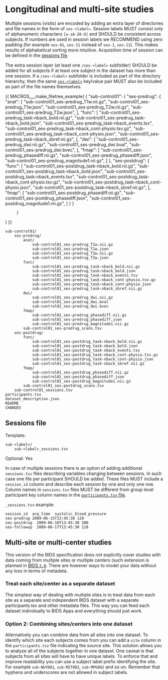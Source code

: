 # Longitudinal and multi-site studies

Multiple sessions (visits) are encoded by adding an extra layer of directories
and file names in the form of `ses-<label>`.
Session labels MUST consist only of alphanumeric characters `[a-zA-Z0-9]`
and SHOULD be consistent across subjects.
If numbers are used in session labels we RECOMMEND using zero padding
(for example `ses-01`, `ses-11` instead of `ses-1`, `ses-11`). This makes
results of alphabetical sorting more intuitive. Acquisition time of session can
be defined in the [sessions file](#sessions-file).

The extra session layer (at least one `/ses-<label>` subfolder) SHOULD
be added for all subjects if at least one subject in the dataset has more than
one session.
If a `/ses-<label>` subfolder is included as part of the directory hierarchy,
then the same [`ses-<label>`](./99-appendices/09-entities.md#ses)
key/value pair MUST also be
included as part of the file names themselves.

<!-- TODO:
 add single files at same level as directories: scans.tsv, sessions.tsv...
 requires macro to handle list that contains strings and dict
-->
 
{{ MACROS___make_filetree_example(
         {  "sub-control01": 
            { "ses-predrug":
                {
                "anat":
                    [
                        "sub-control01_ses-predrug_T1w.nii.gz",
                        "sub-control01_ses-predrug_T1w.json",
                        "sub-control01_ses-predrug_T2w.nii.gz",
                        "sub-control01_ses-predrug_T2w.json",
                    ],
                "func":
                    [
                        "sub-control01_ses-predrug_task-nback_bold.nii.gz",
                        "sub-control01_ses-predrug_task-nback_bold.json",
                        "sub-control01_ses-predrug_task-nback_events.tsv",
                        "sub-control01_ses-predrug_task-nback_cont-physio.tsv.gz",
                        "sub-control01_ses-predrug_task-nback_cont-physio.json",
                        "sub-control01_ses-predrug_task-nback_sbref.nii.gz",
                    ],
                "dwi":
                    [
                        "sub-control01_ses-predrug_dwi.nii.gz",
                        "sub-control01_ses-predrug_dwi.bval",
                        "sub-control01_ses-predrug_dwi.bvec",
                    ],
                "fmap":
                    [
                        "sub-control01_ses-predrug_phasediff.nii.gz",
                        "sub-control01_ses-predrug_phasediff.json",
                        "sub-control01_ses-predrug_magnitude1.nii.gz",
                    ]
                },
             "ses-postdrug":
                {
                "func":
                    [
                        "sub-control01_ses-postdrug_task-nback_bold.nii.gz",
                        "sub-control01_ses-postdrug_task-nback_bold.json",
                        "sub-control01_ses-postdrug_task-nback_events.tsv",
                        "sub-control01_ses-postdrug_task-nback_cont-physio.tsv.gz",
                        "sub-control01_ses-postdrug_task-nback_cont-physio.json",
                        "sub-control01_ses-postdrug_task-nback_sbref.nii.gz",
                    ],
                "fmap":
                    [
                        "sub-control01_ses-postdrug_phasediff.nii.gz",
                        "sub-control01_ses-postdrug_phasediff.json",
                        "sub-control01_ses-postdrug_magnitude1.nii.gz",
                    ]
                }
            }

         }
) }}


```Text
sub-control01/
    ses-predrug/
        anat/
            sub-control01_ses-predrug_T1w.nii.gz
            sub-control01_ses-predrug_T1w.json
            sub-control01_ses-predrug_T2w.nii.gz
            sub-control01_ses-predrug_T2w.json
        func/
            sub-control01_ses-predrug_task-nback_bold.nii.gz
            sub-control01_ses-predrug_task-nback_bold.json
            sub-control01_ses-predrug_task-nback_events.tsv
            sub-control01_ses-predrug_task-nback_cont-physio.tsv.gz
            sub-control01_ses-predrug_task-nback_cont-physio.json
            sub-control01_ses-predrug_task-nback_sbref.nii.gz
        dwi/
            sub-control01_ses-predrug_dwi.nii.gz
            sub-control01_ses-predrug_dwi.bval
            sub-control01_ses-predrug_dwi.bvec
        fmap/
            sub-control01_ses-predrug_phasediff.nii.gz
            sub-control01_ses-predrug_phasediff.json
            sub-control01_ses-predrug_magnitude1.nii.gz
        sub-control01_ses-predrug_scans.tsv
    ses-postdrug/
        func/
            sub-control01_ses-postdrug_task-nback_bold.nii.gz
            sub-control01_ses-postdrug_task-nback_bold.json
            sub-control01_ses-postdrug_task-nback_events.tsv
            sub-control01_ses-postdrug_task-nback_cont-physio.tsv.gz
            sub-control01_ses-postdrug_task-nback_cont-physio.json
            sub-control01_ses-postdrug_task-nback_sbref.nii.gz
        fmap/
            sub-control01_ses-postdrug_phasediff.nii.gz
            sub-control01_ses-postdrug_phasediff.json
            sub-control01_ses-postdrug_magnitude1.nii.gz
        sub-control01_ses-postdrug_scans.tsv
    sub-control01_sessions.tsv
participants.tsv
dataset_description.json
README
CHANGES
```

## Sessions file

Template:

```Text
sub-<label>/
    sub-<label>_sessions.tsv
```

Optional: Yes

In case of multiple sessions there is an option of adding additional
`sessions.tsv` files describing variables changing between sessions.
In such case one file per participant SHOULD be added.
These files MUST include a `session_id` column and describe each session by one and only one row.
Column names in `sessions.tsv` files MUST be different from group level participant key column names in the
[`participants.tsv` file](./03-modality-agnostic-files.md#participants-file).

`_sessions.tsv` example:

```Text
session_id  acq_time  systolic_blood_pressure
ses-predrug 2009-06-15T13:45:30 120
ses-postdrug  2009-06-16T13:45:30 100
ses-followup  2009-06-17T13:45:30 110
```

## Multi-site or multi-center studies

This version of the BIDS specification does not explicitly cover studies with
data coming from multiple sites or multiple centers (such extension is planned
in [BIDS `2.0`](https://github.com/bids-standard/bids-2-devel).
There are however ways to model your data without any loss in terms of metadata.

### Treat each site/center as a separate dataset

The simplest way of dealing with multiple sites is to treat data from each site
as a separate and independent BIDS dataset with a separate participants.tsv and
other metadata files. This way you can feed each dataset individually to BIDS
Apps and everything should just work.

### Option 2: Combining sites/centers into one dataset

Alternatively you can combine data from all sites into one dataset. To identify
which site each subjects comes from you can add a `site` column in the
`participants.tsv` file indicating the source site. This solution allows you to
analyze all of the subjects together in one dataset. One caveat is that subjects
from all sites will have to have unique labels. To enforce that and improve
readability you can use a subject label prefix identifying the site. For example
`sub-NUY001`, `sub-MIT002`, `sub-MPG002` and so on. Remember that hyphens and
underscores are not allowed in subject labels.
